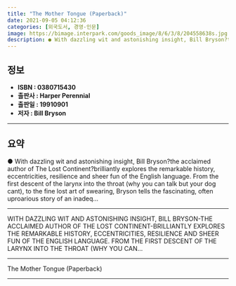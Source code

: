 ```yaml
---
title: "The Mother Tongue (Paperback)"
date: 2021-09-05 04:12:36
categories: [외국도서, 경영-인문]
image: https://bimage.interpark.com/goods_image/8/6/3/8/204558638s.jpg
description: ● With dazzling wit and astonishing insight, Bill Bryson?the acclaimed author of The Lost Continent?brilliantly explores the remarkable history, eccentricities
---
```


## **정보**

- **ISBN : 0380715430**
- **출판사 : Harper Perennial**
- **출판일 : 19910901**
- **저자 : Bill Bryson**

------



## **요약**

●  With dazzling wit and astonishing insight, Bill Bryson?the acclaimed author of The Lost Continent?brilliantly explores the remarkable history, eccentricities, resilience and sheer fun of the English language. From the first descent of the larynx into the throat (why you can talk but your dog cant), to the fine lost art of swearing, Bryson tells the fascinating, often uproarious story of an inadeq...

------

WITH DAZZLING WIT AND ASTONISHING INSIGHT, BILL BRYSON-THE ACCLAIMED AUTHOR OF THE LOST CONTINENT-BRILLIANTLY EXPLORES THE REMARKABLE HISTORY, ECCENTRICITIES, RESILIENCE AND SHEER FUN OF THE ENGLISH LANGUAGE. FROM THE FIRST DESCENT OF THE LARYNX INTO THE THROAT (WHY YOU CAN... 

------


The Mother Tongue (Paperback) 

------


